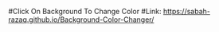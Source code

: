 #Click On Background To Change Color
#Link:
https://sabah-razaq.github.io/Background-Color-Changer/
